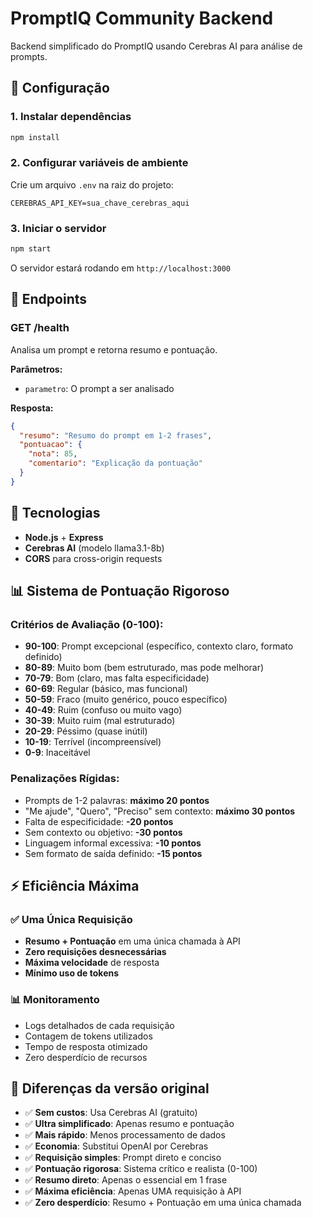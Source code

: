 # PromptIQ Community Backend

Backend simplificado do PromptIQ usando Cerebras AI para análise de prompts.

## 🚀 Configuração

### 1. Instalar dependências
```bash
npm install
```

### 2. Configurar variáveis de ambiente
Crie um arquivo `.env` na raiz do projeto:
```env
CEREBRAS_API_KEY=sua_chave_cerebras_aqui
```

### 3. Iniciar o servidor
```bash
npm start
```

O servidor estará rodando em `http://localhost:3000`

## 📡 Endpoints

### GET /health
Analisa um prompt e retorna resumo e pontuação.

**Parâmetros:**
- `parametro`: O prompt a ser analisado

**Resposta:**
```json
{
  "resumo": "Resumo do prompt em 1-2 frases",
  "pontuacao": {
    "nota": 85,
    "comentario": "Explicação da pontuação"
  }
}
```

## 🔧 Tecnologias

- **Node.js** + **Express**
- **Cerebras AI** (modelo llama3.1-8b)
- **CORS** para cross-origin requests

## 📊 Sistema de Pontuação Rigoroso

### Critérios de Avaliação (0-100):
- **90-100**: Prompt excepcional (específico, contexto claro, formato definido)
- **80-89**: Muito bom (bem estruturado, mas pode melhorar)
- **70-79**: Bom (claro, mas falta especificidade)
- **60-69**: Regular (básico, mas funcional)
- **50-59**: Fraco (muito genérico, pouco específico)
- **40-49**: Ruim (confuso ou muito vago)
- **30-39**: Muito ruim (mal estruturado)
- **20-29**: Péssimo (quase inútil)
- **10-19**: Terrível (incompreensível)
- **0-9**: Inaceitável

### Penalizações Rígidas:
- Prompts de 1-2 palavras: **máximo 20 pontos**
- "Me ajude", "Quero", "Preciso" sem contexto: **máximo 30 pontos**
- Falta de especificidade: **-20 pontos**
- Sem contexto ou objetivo: **-30 pontos**
- Linguagem informal excessiva: **-10 pontos**
- Sem formato de saída definido: **-15 pontos**

## ⚡ Eficiência Máxima

### ✅ Uma Única Requisição
- **Resumo + Pontuação** em uma única chamada à API
- **Zero requisições desnecessárias**
- **Máxima velocidade** de resposta
- **Mínimo uso de tokens**

### 📊 Monitoramento
- Logs detalhados de cada requisição
- Contagem de tokens utilizados
- Tempo de resposta otimizado
- Zero desperdício de recursos

## 📝 Diferenças da versão original

- ✅ **Sem custos**: Usa Cerebras AI (gratuito)
- ✅ **Ultra simplificado**: Apenas resumo e pontuação
- ✅ **Mais rápido**: Menos processamento de dados
- ✅ **Economia**: Substitui OpenAI por Cerebras
- ✅ **Requisição simples**: Prompt direto e conciso
- ✅ **Pontuação rigorosa**: Sistema crítico e realista (0-100)
- ✅ **Resumo direto**: Apenas o essencial em 1 frase
- ✅ **Máxima eficiência**: Apenas UMA requisição à API
- ✅ **Zero desperdício**: Resumo + Pontuação em uma única chamada
